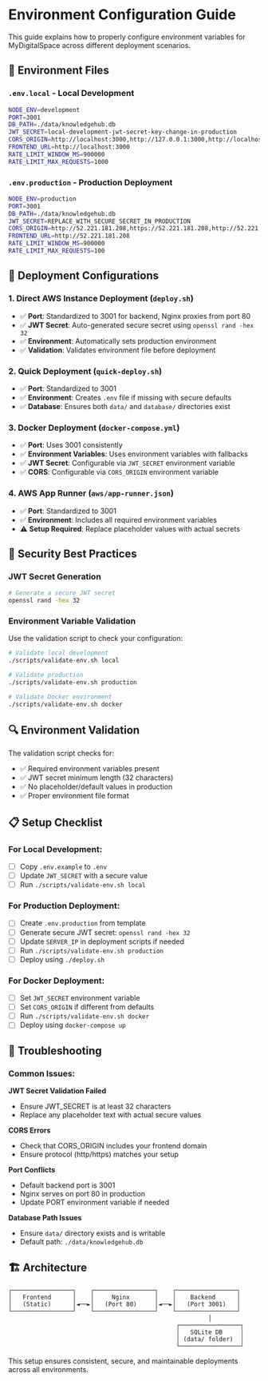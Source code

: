 # Environment Configuration Guide

This guide explains how to properly configure environment variables for MyDigitalSpace across different deployment scenarios.

## 🔧 Environment Files

### `.env.local` - Local Development
```bash
NODE_ENV=development
PORT=3001
DB_PATH=./data/knowledgehub.db
JWT_SECRET=local-development-jwt-secret-key-change-in-production
CORS_ORIGIN=http://localhost:3000,http://127.0.0.1:3000,http://localhost:8000,http://127.0.0.1:8000
FRONTEND_URL=http://localhost:3000
RATE_LIMIT_WINDOW_MS=900000
RATE_LIMIT_MAX_REQUESTS=1000
```

### `.env.production` - Production Deployment
```bash
NODE_ENV=production
PORT=3001
DB_PATH=./data/knowledgehub.db
JWT_SECRET=REPLACE_WITH_SECURE_SECRET_IN_PRODUCTION
CORS_ORIGIN=http://52.221.181.208,https://52.221.181.208,http://52.221.181.208:3000
FRONTEND_URL=http://52.221.181.208
RATE_LIMIT_WINDOW_MS=900000
RATE_LIMIT_MAX_REQUESTS=100
```

## 🚀 Deployment Configurations

### 1. Direct AWS Instance Deployment (`deploy.sh`)
- ✅ **Port**: Standardized to 3001 for backend, Nginx proxies from port 80
- ✅ **JWT Secret**: Auto-generated secure secret using `openssl rand -hex 32`
- ✅ **Environment**: Automatically sets production environment
- ✅ **Validation**: Validates environment file before deployment

### 2. Quick Deployment (`quick-deploy.sh`)  
- ✅ **Port**: Standardized to 3001
- ✅ **Environment**: Creates `.env` file if missing with secure defaults
- ✅ **Database**: Ensures both `data/` and `database/` directories exist

### 3. Docker Deployment (`docker-compose.yml`)
- ✅ **Port**: Uses 3001 consistently
- ✅ **Environment Variables**: Uses environment variables with fallbacks
- ✅ **JWT Secret**: Configurable via `JWT_SECRET` environment variable
- ✅ **CORS**: Configurable via `CORS_ORIGIN` environment variable

### 4. AWS App Runner (`aws/app-runner.json`)
- ✅ **Port**: Standardized to 3001  
- ✅ **Environment**: Includes all required environment variables
- ⚠️  **Setup Required**: Replace placeholder values with actual secrets

## 🔐 Security Best Practices

### JWT Secret Generation
```bash
# Generate a secure JWT secret
openssl rand -hex 32
```

### Environment Variable Validation
Use the validation script to check your configuration:
```bash
# Validate local development
./scripts/validate-env.sh local

# Validate production
./scripts/validate-env.sh production

# Validate Docker environment
./scripts/validate-env.sh docker
```

## 🔍 Environment Validation

The validation script checks for:
- ✅ Required environment variables present
- ✅ JWT secret minimum length (32 characters)
- ✅ No placeholder/default values in production
- ✅ Proper environment file format

## 📋 Setup Checklist

### For Local Development:
- [ ] Copy `.env.example` to `.env` 
- [ ] Update `JWT_SECRET` with a secure value
- [ ] Run `./scripts/validate-env.sh local`

### For Production Deployment:
- [ ] Create `.env.production` from template
- [ ] Generate secure JWT secret: `openssl rand -hex 32`
- [ ] Update `SERVER_IP` in deployment scripts if needed
- [ ] Run `./scripts/validate-env.sh production`
- [ ] Deploy using `./deploy.sh`

### For Docker Deployment:
- [ ] Set `JWT_SECRET` environment variable
- [ ] Set `CORS_ORIGIN` if different from defaults
- [ ] Run `./scripts/validate-env.sh docker`
- [ ] Deploy using `docker-compose up`

## 🔧 Troubleshooting

### Common Issues:

**JWT Secret Validation Failed**
- Ensure JWT_SECRET is at least 32 characters
- Replace any placeholder text with actual secure values

**CORS Errors**
- Check that CORS_ORIGIN includes your frontend domain
- Ensure protocol (http/https) matches your setup

**Port Conflicts**  
- Default backend port is 3001
- Nginx serves on port 80 in production
- Update PORT environment variable if needed

**Database Path Issues**
- Ensure `data/` directory exists and is writable
- Default path: `./data/knowledgehub.db`

## 🏗️ Architecture

```
┌─────────────────┐    ┌─────────────────┐    ┌─────────────────┐
│   Frontend      │    │     Nginx       │    │    Backend      │
│   (Static)      │◄──►│   (Port 80)     │◄──►│   (Port 3001)   │
└─────────────────┘    └─────────────────┘    └─────────────────┘
                                                        │
                                               ┌─────────────────┐
                                               │   SQLite DB     │
                                               │ (data/ folder)  │
                                               └─────────────────┘
```

This setup ensures consistent, secure, and maintainable deployments across all environments.